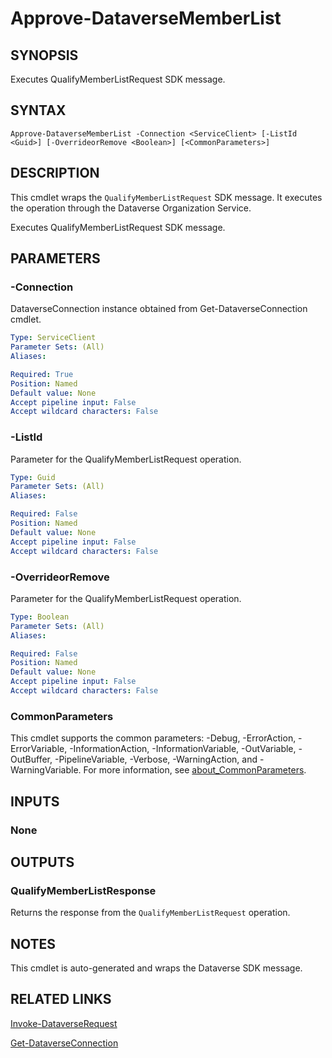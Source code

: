 # Approve-DataverseMemberList

## SYNOPSIS
Executes QualifyMemberListRequest SDK message.

## SYNTAX

```
Approve-DataverseMemberList -Connection <ServiceClient> [-ListId <Guid>] [-OverrideorRemove <Boolean>] [<CommonParameters>]
```

## DESCRIPTION

This cmdlet wraps the `QualifyMemberListRequest` SDK message. It executes the operation through the Dataverse Organization Service.

Executes QualifyMemberListRequest SDK message.

## PARAMETERS

### -Connection
DataverseConnection instance obtained from Get-DataverseConnection cmdlet.

```yaml
Type: ServiceClient
Parameter Sets: (All)
Aliases:

Required: True
Position: Named
Default value: None
Accept pipeline input: False
Accept wildcard characters: False
```
### -ListId
Parameter for the QualifyMemberListRequest operation.

```yaml
Type: Guid
Parameter Sets: (All)
Aliases:

Required: False
Position: Named
Default value: None
Accept pipeline input: False
Accept wildcard characters: False
```
### -OverrideorRemove
Parameter for the QualifyMemberListRequest operation.

```yaml
Type: Boolean
Parameter Sets: (All)
Aliases:

Required: False
Position: Named
Default value: None
Accept pipeline input: False
Accept wildcard characters: False
```
### CommonParameters
This cmdlet supports the common parameters: -Debug, -ErrorAction, -ErrorVariable, -InformationAction, -InformationVariable, -OutVariable, -OutBuffer, -PipelineVariable, -Verbose, -WarningAction, and -WarningVariable. For more information, see [about_CommonParameters](http://go.microsoft.com/fwlink/?LinkID=113216).

## INPUTS

### None

## OUTPUTS

### QualifyMemberListResponse

Returns the response from the `QualifyMemberListRequest` operation.

## NOTES

This cmdlet is auto-generated and wraps the Dataverse SDK message.

## RELATED LINKS

[Invoke-DataverseRequest](Invoke-DataverseRequest.md)

[Get-DataverseConnection](Get-DataverseConnection.md)
